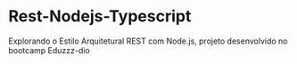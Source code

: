 # Rest-Nodejs-Typescript
Explorando o Estilo Arquitetural REST com Node.js, projeto desenvolvido no bootcamp Eduzzz-dio
